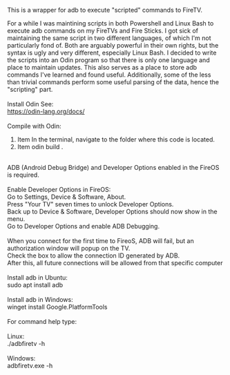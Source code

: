 This is a wrapper for adb to execute "scripted" commands to FireTV.

For a while I was maintining scripts in both Powershell and Linux Bash to execute adb commands on my FireTVs and Fire Sticks. I got sick of maintaining the same script in two different languages, of which I'm not particularly fond of. Both are arguably powerful in their own rights, but the syntax is ugly and very different, especially Linux Bash. I decided to write the scripts into an Odin program so that there is only one language and place to maintain updates. This also serves as a place to store adb commands I've learned and found useful. Additionally, some of the less than trivial commands perform some useful parsing of the data, hence the "scripting" part.<br />
<br />
Install Odin See:<br />
https://odin-lang.org/docs/<br />
<br />
Compile with Odin:<br />
1. Item In the terminal, navigate to the folder where this code is located.
2. Item odin build .<br />
<br />
ADB (Android Debug Bridge) and Developer Options enabled in the FireOS is required.<br />
<br />
Enable Developer Options in FireOS:<br />
Go to Settings, Device & Software, About.<br />
Press "Your TV" seven times to unlock Developer Options.<br />
Back up to Device & Software, Developer Options should now show in the menu.<br />
Go to Developer Options and enable ADB Debugging.<br />
<br />
When you connect for the first time to FireoS, ADB will fail, but an authorization window will popup on the TV.<br />
Check the box to allow the connection ID generated by ADB.<br />
After this, all future connections will be allowed from that specific computer<br />
<br />
Install adb in Ubuntu:<br />
sudo apt install adb<br />
<br />
Install adb in Windows:<br />
winget install Google.PlatformTools<br />
<br />
For command help type:<br />
<br />
Linux:<br />
./adbfiretv -h<br />
<br />
Windows:<br />
adbfiretv.exe -h<br />
